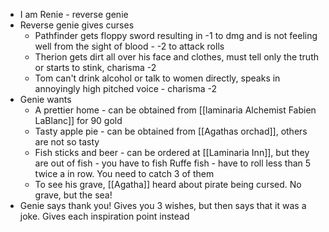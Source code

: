 - I am Renie - reverse genie
- Reverse genie gives curses
	- Pathfinder gets floppy sword resulting in -1 to dmg and is not feeling well from the sight of blood - -2 to attack rolls
	- Therion gets dirt all over his face and clothes, must tell only the truth or starts to stink, charisma -2
	- Tom can't drink alcohol or talk to women directly, speaks in annoyingly high pitched voice - charisma -2
- Genie wants
	- A prettier home - can be obtained from [[laminaria Alchemist Fabien LaBlanc]] for 90 gold
	- Tasty apple pie - can be obtained from [[Agathas orchad]], others are not so tasty
	- Fish sticks and beer - can be ordered at [[Laminaria Inn]], but they are out of fish - you have to fish  Ruffe fish - have to roll less than 5 twice a in row. You need to catch 3 of them
	- To see his grave, [[Agatha]] heard about pirate being cursed. No grave, but the sea!
- Genie says thank you! Gives you 3 wishes, but then says that it was a joke. Gives each inspiration point instead